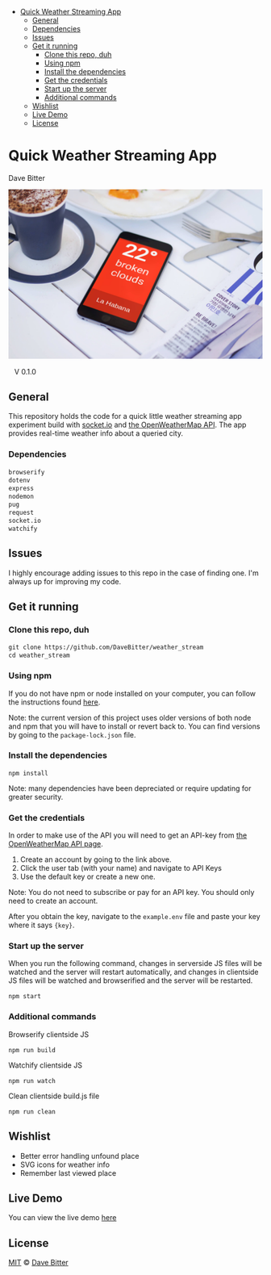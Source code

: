 - [Quick Weather Streaming App](#quick-weather-streaming-app)
  * [General](#general)
  * [Dependencies](#dependencies)
  * [Issues](#issues)
  * [Get it running](#get-it-running)
    + [Clone this repo, duh](#clone-this-repo--duh)
    + [Using npm](#using-npm)
    + [Install the dependencies](#install-the-dependencies)
    + [Get the credentials](#get-the-credentials)
    + [Start up the server](#start-up-the-server)
    + [Additional commands](#additional-commands)
  * [Wishlist](#wishlist)
  * [Live Demo](#live-demo)
  * [License](#license)

# Quick Weather Streaming App
Dave Bitter

![Quick Weather Streaming App](https://raw.githubusercontent.com/DaveBitter/weather_stream/master/screenshots/hero.jpg)

    V 0.1.0

## General
This repository holds the code for a quick little weather streaming app experiment build with [socket.io](https://socket.io/) and [the OpenWeatherMap API](https://openweathermap.org/api). The app provides real-time weather info about a queried city.

### Dependencies
    browserify
    dotenv
    express
    nodemon
    pug
    request
    socket.io
    watchify

## Issues
I highly encourage adding issues to this repo in the case of finding one. I'm always up for improving my code.

## Get it running
### Clone this repo, duh
    git clone https://github.com/DaveBitter/weather_stream
    cd weather_stream

### Using npm
If you do not have npm or node installed on your computer, you can follow the instructions found [here](https://www.google.com/url?sa=t&rct=j&q=&esrc=s&source=web&cd=&cad=rja&uact=8&ved=2ahUKEwjGjoeD6NKBAxWalWoFHTMOD20QFnoECBoQAQ&url=https%3A%2F%2Fdocs.npmjs.com%2Fdownloading-and-installing-node-js-and-npm%2F&usg=AOvVaw3Pw1wQN5mr41ewdKqwO4kC&opi=89978449).

Note: the current version of this project uses older versions of both node and npm that you will have to install or revert back to.
You can find versions by going to the ```package-lock.json``` file.

### Install the dependencies
    npm install
Note: many dependencies have been depreciated or require updating for greater security.

### Get the credentials
In order to make use of the API you will need to get an API-key from [the OpenWeatherMap API page](http://openweathermap.org/appid). 

1. Create an account by going to the link above.
2. Click the user tab (with your name) and navigate to API Keys
3. Use the default key or create a new one.

Note: You do not need to subscribe or pay for an API key. You should only need to create an account.

After you obtain the key, navigate to the ```example.env``` file and paste your key where it says ```{key}```.

### Start up the server
When you run the following command, changes in serverside JS files will be watched and the server will restart automatically, and changes in clientside JS files will be watched and browserified and the server will be restarted.

    npm start

### Additional commands
Browserify clientside JS

    npm run build

Watchify clientside JS

    npm run watch

Clean clientside build.js file

    npm run clean

## Wishlist
* Better error handling unfound place
* SVG icons for weather info
* Remember last viewed place

## Live Demo
You can view the live demo [here](https://quick-weather-app.herokuapp.com/) 

## License
[MIT](LICENSE.md) © [Dave Bitter](https://github.com/DaveBitter/)
